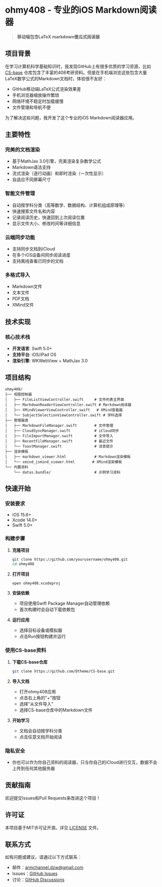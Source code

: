 # ohmy408 - 专业的iOS Markdown阅读器

> **移动端包含LaTeX markdown傻瓜式阅读器**

## 项目背景

在学习计算机科学基础知识时，我发现GitHub上有很多优质的学习资源，比如 [CS-base](https://github.com/Dtheme/CS-base) 仓库包含了丰富的408考研资料。但是在手机端浏览这些包含大量LaTeX数学公式的Markdown文档时，体验很不友好：

- GitHub移动端LaTeX公式渲染效果差
- 手机浏览器缩放操作繁琐
- 网络环境不稳定时加载缓慢
- 文件管理和导航不便

为了解决这些问题，我开发了这个专业的iOS Markdown阅读器应用。

## 主要特性

### 完美的文档渲染
- 基于MathJax 3.0引擎，完美渲染复杂数学公式
- Markdown语法支持
- 流式渲染（逐行动画）和即时渲染（一次性显示）
- 自适应不同屏幕尺寸

### 智能文件管理
- 自动按学科分类（高等数学、数据结构、计算机组成原理等）
- 快速搜索文件名和内容
- 记录阅读历史，快速回到上次阅读位置
- 显示文件大小、修改时间等详细信息

### 云端同步功能
- 支持同步文档到iCloud 
- 在多个iOS设备间同步阅读进度
- 支持离线查看已同步的文档

### 多格式导入
- Markdown文件
- 文本文件
- PDF文档
- XMind文件
 
## 技术实现

### 核心技术栈
- **开发语言**: Swift 5.0+
- **支持平台**: iOS/iPad OS
- **渲染引擎**: WKWebView + MathJax 3.0

## 项目结构

```
ohmy408/
├── 视图控制器
│   ├── FileListViewController.swift     # 文件列表主界面
│   ├── MarkdownReaderViewController.swift # Markdown阅读器
│   ├── XMindViewerViewController.swift   # XMind查看器
│   └── SubjectSelectionViewController.swift # 学科选择
├── 管理器类
│   ├── MarkdownFileManager.swift        # 文件管理
│   ├── CloudSyncManager.swift           # iCloud同步
│   ├── FileImportManager.swift          # 文件导入
│   ├── RecentFileManager.swift          # 最近文件
│   └── ToastManager.swift               # 消息提示
├── 渲染模板
│   ├── markdown_viewer.html             # Markdown渲染模板
│   └── xmind_jsmind_viewer.html        # XMind渲染模板
└── 内置资料
    └── datas.bundle/                    # 示例学习资料
```

## 快速开始

### 安装要求
- iOS 15.6+
- Xcode 14.0+
- Swift 5.0+

### 构建步骤
1. **克隆项目**
   ```bash
   git clone https://github.com/yourusername/ohmy408.git
   cd ohmy408
   ```

2. **打开项目**
   ```bash
   open ohmy408.xcodeproj
   ```

3. **安装依赖**
   - 项目使用Swift Package Manager自动管理依赖
   - 首次构建时会自动下载依赖包

4. **运行应用**
   - 选择目标设备或模拟器
   - 点击Run按钮构建并运行

### 使用CS-base资料
1. **下载CS-base仓库**
   ```bash
   git clone https://github.com/Dtheme/CS-base.git
   ```

2. **导入文档**
   - 打开ohmy408应用
   - 点击右上角的"+"按钮
   - 选择"从文件导入"
   - 选择CS-base仓库中的Markdown文件

3. **开始学习**
   - 文档会自动按学科分类
   - 点击任意文档开始阅读

### 隐私安全
- 你也可以作为你自己资料的阅读器，只与你自己的iCloud进行交互，数据不会上传到任何其他服务器

## 贡献指南

欢迎提交Issues和Pull Requests来改进这个项目！

## 许可证

本项目基于MIT许可证开源。详见 [LICENSE](LICENSE) 文件。

## 联系方式

如有问题或建议，请通过以下方式联系：

- 邮件：armchannel.dzw@gmail.com
- Issues：[GitHub Issues](https://github.com/yourusername/ohmy408/issues)
- 讨论：[GitHub Discussions](https://github.com/yourusername/ohmy408/discussions)


